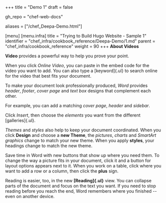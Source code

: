 +++
title = "Demo 1"
draft = false

gh_repo = "chef-web-docs"

aliases = ["/chef_Deepa-Demo.html"]

[menu]
  [menu.infra]
    title = "Trying to Build Hugo Website - Sample 1"
    identifier = "chef_infra/cookbook_reference/Deepa-Demo/1.md"
    parent = "chef_infra/cookbook_reference"
    weight = 90
+++
**About Videos**

**Video** provides a powerful way to help you prove your point.

When you click *Online Video*, you can paste in the embed code for the
video you want to add. You can also type a [keyword]{.ul} to search
online for the video that best fits your document.

To make your document look professionally produced, *Word* provides
*header*, *footer*, *cover page* and *text box* designs that complement
each other.

For example, you can add a matching *cover page*, *header* and
*sidebar*.

Click *Insert*, then choose the *elements* you want from the different
[galleries]{.ul}.

*Themes* and *styles* also help to keep your document coordinated. When
you click **Design** and choose a **new Theme**, the *pictures*,
*charts* and *SmartArt graphics* change to match your new theme. When
you apply **styles**, your headings change to match the new theme.

Save time in Word with new buttons that show up where you need them. To
change the way a picture fits in your document, click it and a button
for layout options appears next to it. When you work on a table, click
where you want to add a row or a column, then click the **plus** sign.

Reading is easier, too, in the new **[Reading]{.ul}** view. You can
collapse parts of the document and focus on the text you want. If you
need to stop reading before you reach the end, Word remembers where you
finished -- even on another device.
